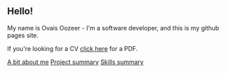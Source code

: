 ## Hello!

My name is Ovais Oozeer - I'm a software developer, and this is my github pages site.

If you're looking for a CV [click here](https://1drv.ms/b/s!AiXdbfYFdG7ugiysMvRb9IsVYo_C) for a PDF.

[A bit about me](about)
[Project summary](project-summary)
[Skills summary](skills-summary)